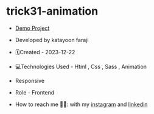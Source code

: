 # trick31-animation
- [Demo Project](https://katayoon-faraji-web.github.io/trick31-animation/)

- Developed by katayoon faraji

- 🗓️Created - 2023-12-22

- 💻Technologies Used - Html , Css , Sass , Animation

- Responsive
  
- Role - Frontend

- How to reach me 👩🏻: with my [instagram](https://instagram.com/katayoon_faraji_web) and [linkedin](https://www.linkedin.com/in/katayoon-faraji-web-3b722b207r)
